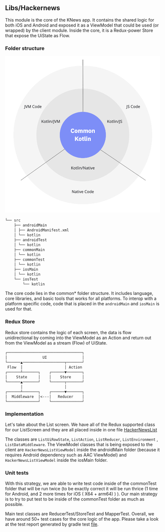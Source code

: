 ## Libs/Hackernews

This module is the core of the KNews app. It contains the shared logic for both iOS and Android and
exposed it as a ViewModel that could be used (or wrapped) by the client module. Inside the core, it
is a Redux-power Store that expose the UiState as Flow<UiState>.

### Folder structure

![](../../screenshots/kotlin-multiplatform.png)

```none
└── src
    ├── androidMain
    │ ├── AndroidManifest.xml
    │ └── kotlin
    ├── androidTest
    │ └── kotlin
    ├── commonMain
    │ └── kotlin
    ├── commonTest
    │ └── kotlin
    ├── iosMain
    │ └── kotlin
    └── iosTest
        └── kotlin
```

The core code lies in the common* folder structure. It includes language, core libraries, and basic
tools that works for all platforms. To interop with a platform specific code, code that is placed in
the `androidMain` and `iosMain` is used for that.

### Redux Store

Redux store contains the logic of each screen, the data is flow unidirectional by coming into the
ViewModel as an Action and return out from the ViewModel as a stream (Flow) of UiState.

```none
┌──────────────────────────────────┐
│                UI                │       
└──────▲───────────────────┬───────┘
 Flow  │                   │ Action       
┌──────┴───────┐    ┌──────▼───────┐
│    State     │    │    Store     │       
└──────▲───────┘    └──────┬───────┘
       │                   │        
┌──────┴───────┐    ┌──────▼───────┐
│  Middleware  │<---│   Reducer    │
└──────────────┘    └──────────────┘                  
```

### Implementation

Let's take about the List screen. We have all of the Redux supported class for our ListScreen and
they are all placed inside in one
file [HackerNewsList](src/commonMain/kotlin/com/github/kittinunf/hackernews/api/list/HackerNewsListStore.kt)

The classes are `ListUiRowState`, `ListAction`, `ListReducer`, `ListEnvironment`
, `ListDataMiddleware`. The ViewModel classes that is being exposed to the client
are `HackerNewsListViewModel` inside the androidMain folder (because it requires Android dependency
such as AAC ViewModel) and `HackerNewsListViewModel` inside the iosMain folder.

### Unit tests

With this strategy, we are able to write test code inside of the commonTest folder that will be run
twice (to be exactly correct it will be run thrice (1 time for Android, and 2 more times for iOS (
X64 + arm64) ) ). Our main strategy is to try to put test to be inside of the commonTest folder as
much as possible.

Main test classes are ReducerTest/StoreTest and MapperTest. Overall, we have around 50+ test cases
for the core logic of the app. Please take a look at the test report generated by gradle
test [file](./build/reports/tests/allTests/index.html).

